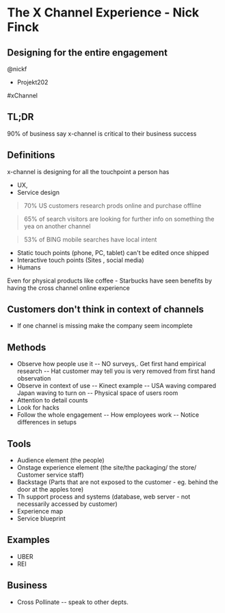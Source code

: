# The X Channel Experience - Nick Finck 
## Designing for the entire engagement
@nickf

- Projekt202

#xChannel

## TL;DR
90% of business say x-channel is critical to their business success 

## Definitions

x-channel is designing for all the touchpoint a person has
- UX,
- Service design

> 70% US customers research prods online and purchase offline

> 65% of search visitors are looking for further info on something the yea on another channel

> 53% of BING mobile searches have local intent 

- Static touch points (phone, PC, tablet) can't be edited once shipped
- Interactive touch points (Sites , social media)
- Humans

Even for physical products like coffee - Starbucks have seen benefits by having the cross channel online experience

## Customers don't think in context of channels
- If one channel is missing make  the company seem incomplete

## Methods

- Observe how people use it 
-- NO surveys,. Get first hand empirical research
-- Hat customer may tell you is very removed from first hand observation
- Observe in context of use
-- Kinect example
-- USA waving compared Japan waving to turn on
-- Physical space of users room
- Attention to detail counts
- Look for hacks
- Follow the whole engagement
-- How employees work
-- Notice differences in setups

## Tools
- Audience element (the people)
- Onstage experience element (the site/the packaging/ the store/ Customer service staff)
- Backstage (Parts that are not exposed to the customer - eg. behind the door at the apples tore)
- Th support process and systems (database, web server - not necessarily accessed by customer)
- Experience map
- Service blueprint

## Examples
- UBER
- REI

## Business
- Cross Pollinate -- speak to other depts.

